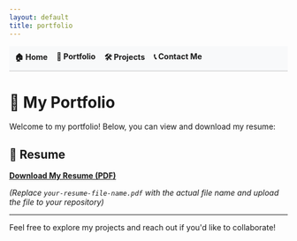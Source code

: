 ```yaml
---
layout: default
title: portfolio
---
```


<nav>
  <ul style="list-style-type: none; padding: 0; display: flex; gap: 1rem; background-color: #f8f9fa; padding: 10px; border-bottom: 2px solid #ddd;">
    <li><a href="/" style="text-decoration: none; font-weight: bold;">🏠 Home</a></li>
    <li><a href="/portfolio/" style="text-decoration: none; font-weight: bold;">📄 Portfolio</a></li>
    <li><a href="/projects/" style="text-decoration: none; font-weight: bold;">🛠️ Projects</a></li>
    <li><a href="/contact/" style="text-decoration: none; font-weight: bold;">📞 Contact Me</a></li>
  </ul>
</nav>


# 📄 My Portfolio

Welcome to my portfolio! Below, you can view and download my resume:

## 📂 Resume
[**Download My Resume (PDF)**](https://github.com/ManiMajd89/your-resume-file-name.pdf)

*(Replace `your-resume-file-name.pdf` with the actual file name and upload the file to your repository)*

---

Feel free to explore my projects and reach out if you'd like to collaborate!
